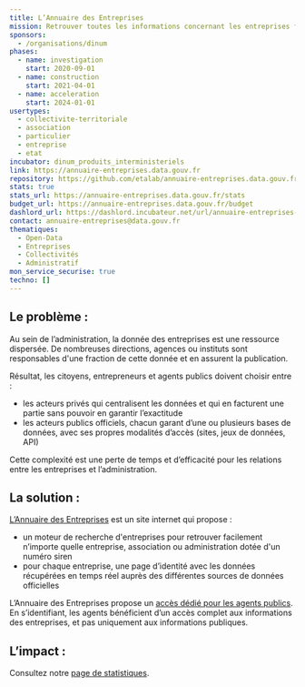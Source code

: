 ```yaml
---
title: L’Annuaire des Entreprises
mission: Retrouver toutes les informations concernant les entreprises françaises
sponsors:
  - /organisations/dinum
phases:
  - name: investigation
    start: 2020-09-01
  - name: construction
    start: 2021-04-01
  - name: acceleration
    start: 2024-01-01
usertypes:
  - collectivite-territoriale
  - association
  - particulier
  - entreprise
  - etat
incubator: dinum_produits_interministeriels
link: https://annuaire-entreprises.data.gouv.fr
repository: https://github.com/etalab/annuaire-entreprises.data.gouv.fr
stats: true
stats_url: https://annuaire-entreprises.data.gouv.fr/stats
budget_url: https://annuaire-entreprises.data.gouv.fr/budget
dashlord_url: https://dashlord.incubateur.net/url/annuaire-entreprises-data-gouv-fr/
contact: annuaire-entreprises@data.gouv.fr
thematiques:
  - Open-Data
  - Entreprises
  - Collectivités
  - Administratif
mon_service_securise: true
techno: []
---
```

## Le problème :

Au sein de l’administration, la donnée des entreprises est une ressource dispersée. De nombreuses directions, agences ou instituts sont responsables d'une fraction de cette donnée et en assurent la publication.

Résultat, les citoyens, entrepreneurs et agents publics doivent choisir entre :

-   les acteurs privés qui centralisent les données et qui en facturent une partie sans pouvoir en garantir l’exactitude
-   les acteurs publics officiels, chacun garant d’une ou plusieurs bases de données, avec ses propres modalités d’accès (sites, jeux de données, API)

Cette complexité est une perte de temps et d’efficacité pour les relations entre les entreprises et l’administration.

## La solution :

[L’Annuaire des Entreprises](https://annuaire-entreprises.data.gouv.fr) est un site internet qui propose :

-   un moteur de recherche d'entreprises pour retrouver facilement n’importe quelle entreprise, association ou administration dotée d'un numéro siren
-   pour chaque entreprise, une page d’identité avec les données récupérées en temps réel auprès des différentes sources de données officielles

L’Annuaire des Entreprises propose un [accès dédié pour les agents publics](https://annuaire-entreprises.data.gouv.fr/lp/agent-public). En s’identifiant, les agents bénéficient d’un accès complet aux informations des entreprises, et pas uniquement aux informations publiques. 

## L’impact :

Consultez notre [page de statistiques](https://annuaire-entreprises.data.gouv.fr/stats).

